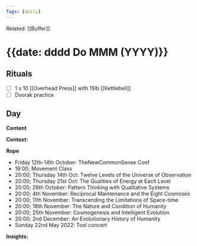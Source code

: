```yaml
---
Tags: [daily]
---
```

Related: [[Buffer]]
# {{date: dddd Do MMM (YYYY)}}

## Rituals
- [ ] 1 x 10 [[Overhead Press]] with 15lb [[Kettlebell]]
- [ ] Dvorak practice

## Day
**Content**


**Context:**


**Rope**
- Friday 12th-14th October: TheNewCommonSense Conf
- 19:00;  Movement Class
- 20:00; Thursday 14th Oct: Twelve Levels of the Universe of Observation
- 20:00; Thursday 21st Oct: The Qualities of Energy at Each Level
- 20:00; 28th October: Pattern Thinking with Qualitative Systems
- 20:00; 4th November: Reciprocal Maintenance and the Eight Cosmoses
- 20:00; 11th November: Transcending the Limitations of Space-time
- 20:00; 18th November: The Nature and Condition of Humanity
- 20:00; 25th November: Cosmogenesis and Intelligent Evolution
- 20:00; 2nd December: An Evolutionary History of Humanity
- Sunday 22nd May 2022: Tool concert

**Insights:**